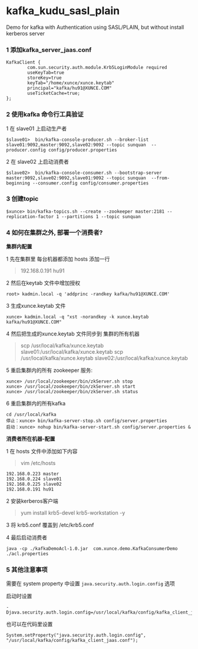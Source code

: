 # kafka_kudu_sasl_plain
Demo for kafka with Authentication using SASL/PLAIN, but without install kerberos server


### 1 添加kafka_server_jaas.conf
```
KafkaClient {
        com.sun.security.auth.module.Krb5LoginModule required
        useKeyTab=true
        storeKey=true
        keyTab="/home/xunce/xunce.keytab"
        principal="kafka/hu91@XUNCE.COM"
        useTicketCache=true;
};
```

### 2 使用kafka 命令行工具验证
1  在  slave01 上启动生产者

```
$slave01>  bin/kafka-console-producer.sh --broker-list slave01:9092,master:9092,slave02:9092 --topic sunquan  --producer.config config/producer.properties 
```

2 在 slave02 上启动消费者

```
$slave02>  bin/kafka-console-consumer.sh --bootstrap-server master:9092,slave02:9092,slave01:9092 --topic sunquan  --from-beginning --consumer.config config/consumer.properties 
```

### 3 创建topic
```
$xunce> bin/kafka-topics.sh --create --zookeeper master:2181 --replication-factor 1 --partitions 1 --topic sunquan
```

### 4 如何在集群之外, 部署一个消费者?

**集群内配置**

1 先在集群里 每台机器都添加 hosts 添加一行  
> 192.168.0.191 hu91

2 然后在keytab 文件中增加授权  

```
root> kadmin.local -q 'addprinc -randkey kafka/hu91@XUNCE.COM'
```
3 生成xunce.keytab 文件  

```
xunce> kadmin.local -q "xst -norandkey -k xunce.keytab kafka/hu91@XUNCE.COM"
```
4 然后把生成的xunce.keytab 文件同步到 集群的所有机器    
> scp /usr/local/kafka/xunce.keytab slave01:/usr/local/kafka/xunce.keytab
> scp /usr/local/kafka/xunce.keytab slave02:/usr/local/kafka/xunce.keytab

5 重启集群内的所有 zookeeper 服务:

```
xunce> /usr/local/zookeeper/bin/zkServer.sh stop
xunce> /usr/local/zookeeper/bin/zkServer.sh start
xunce> /usr/local/zookeeper/bin/zkServer.sh status
```

6 重启集群内的所有kafka  

```
cd /usr/local/kafka
停止：xunce> bin/kafka-server-stop.sh config/server.properties
启动：xunce> nohup bin/kafka-server-start.sh config/server.properties &
```

**消费者所在机器-配置**

1 在 hosts 文件中添加如下内容  
> vim /etc/hosts 
```
192.168.0.223 master
192.168.0.224 slave01
192.168.0.225 slave02
192.168.0.191 hu91
```

2 安装kerberos客户端  
> yum install krb5-devel krb5-workstation -y

3 将 krb5.conf 覆盖到 /etc/krb5.conf  

4 最后启动消费者

```
java -cp ./kafkaDemoAcl-1.0.jar  com.xunce.demo.KafkaConsumerDemo ./acl.properties
```

### 5 其他注意事项
需要在 system property 中设置 `java.security.auth.login.config` 选项  

启动时设置  
```
-Djava.security.auth.login.config=/usr/local/kafka/config/kafka_client_jaas.conf
```
也可以在代码里设置
  
```
System.setProperty("java.security.auth.login.config", "/usr/local/kafka/config/kafka_client_jaas.conf");
```

